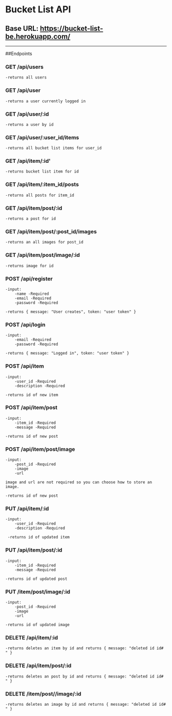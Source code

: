 # Bucket List API

## Base URL: https://bucket-list-be.herokuapp.com/

---

##Endpoints

### GET /api/users

    -returns all users

### GET /api/user

    -returns a user currently logged in

### GET /api/user/:id

    -returns a user by id

### GET /api/user/:user_id/items

    -returns all bucket list items for user_id

### GET /api/item/:id'

    -returns bucket list item for id

### GET /api/item/:item_id/posts

    -returns all posts for item_id


### GET /api/item/post/:id

    -returns a post for id

### GET /api/item/post/:post_id/images

    -returns an all images for post_id

### GET /api/item/post/image/:id

    -returns image for id 

### POST /api/register

    -input:
        -name -Required
        -email -Required
        -password -Required

    -returns { message: "User creates", token: "user token" }

### POST /api/login

    -input:
        -email -Required
        -password -Required

    -returns { message: "Logged in", token: "user token" }

### POST /api/item

    -input:
        -user_id -Required
        -description -Required

    -returns id of new item

### POST /api/item/post

    -input:
        -item_id -Required
        -message -Required

    -returns id of new post

### POST /api/item/post/image

    -input:
        -post_id -Required
        -image 
        -url

    image and url are not required so you can choose how to store an image.

    -returns id of new post

### PUT /api/item/:id

    -input:
        -user_id -Required
        -description -Required

     -returns id of updated item

### PUT /api/item/post/:id

    -input:
        -item_id -Required
        -message -Required

    -returns id of updated post

### PUT /item/post/image/:id

    -input:
        -post_id -Required
        -image 
        -url

    -returns id of updated image

### DELETE /api/item/:id

    -returns deletes an item by id and returns { message: "deleted id id# " }

### DELETE /api/item/post/:id

    -returns deletes an post by id and returns { message: "deleted id id# " }


### DELETE /item/post//image/:id

    -returns deletes an image by id and returns { message: "deleted id id# " }